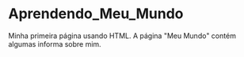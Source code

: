# Aprendendo_Meu_Mundo
Minha primeira página usando HTML. A página "Meu Mundo" contém algumas informa sobre mim.
